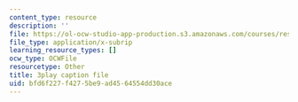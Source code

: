 ```yaml
---
content_type: resource
description: ''
file: https://ol-ocw-studio-app-production.s3.amazonaws.com/courses/res-3-002-collaborative-design-and-creative-expression-with-arduino-microcontrollers-january-iap-2017/bfd6f227f4275be9ad4564554dd30ace_2039257.vtt
file_type: application/x-subrip
learning_resource_types: []
ocw_type: OCWFile
resourcetype: Other
title: 3play caption file
uid: bfd6f227-f427-5be9-ad45-64554dd30ace
---
```

